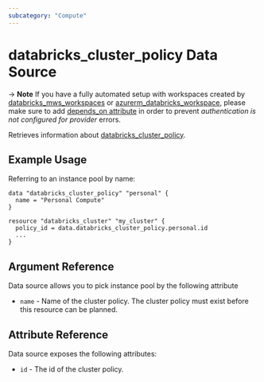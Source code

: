 ```yaml
---
subcategory: "Compute"
---
```


# databricks_cluster_policy Data Source

-> **Note** If you have a fully automated setup with workspaces created by [databricks_mws_workspaces](../resources/mws_workspaces.md) or [azurerm_databricks_workspace](https://registry.terraform.io/providers/hashicorp/azurerm/latest/docs/resources/databricks_workspace), please make sure to add [depends_on attribute](../index.md#data-resources-and-authentication-is-not-configured-errors) in order to prevent _authentication is not configured for provider_ errors.

Retrieves information about [databricks_cluster_policy](../resources/cluster_policy.md).

## Example Usage

Referring to an instance pool by name:

```hcl
data "databricks_cluster_policy" "personal" {
  name = "Personal Compute"
}

resource "databricks_cluster" "my_cluster" {
  policy_id = data.databricks_cluster_policy.personal.id
  ...
}
```

## Argument Reference

Data source allows you to pick instance pool by the following attribute

- `name` - Name of the cluster policy. The cluster policy must exist before this resource can be planned.

## Attribute Reference

Data source exposes the following attributes:

- `id` - The id of the cluster policy.

